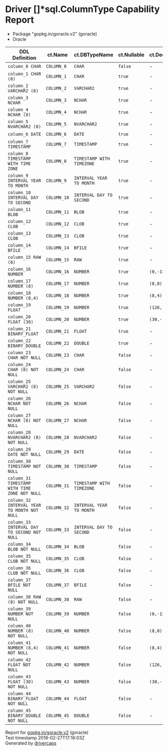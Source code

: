 
# Driver &#91;&#93;&#42;sql.ColumnType Capability Report

- Package "gopkg.in/goracle.v2" (goracle)
- Oracle

<table>
	<thead>
		<tr>
			<th>DDL Definition</th><th>ct.Name</th><th>ct.DBTypeName</th><th>ct.Nullable</th><th>ct.DecimalSize</th><th>ct.Length</th><th>ct.ScanType</th>
		</tr>
	</thead>
	<tbody>
		<tr>
			<td nowrap><code>column_0 CHAR</code></td>
			<td nowrap><code>COLUMN_0</code></td>
			<td nowrap><code>CHAR</code></td>
			<td nowrap><code>false</code></td>
			<td>-</td>
			<td nowrap><code>1</code></td>
			<td nowrap><code>string</code></td>
		</tr>
		<tr>
			<td nowrap><code>column_1 CHAR (8)</code></td>
			<td nowrap><code>COLUMN_1</code></td>
			<td nowrap><code>CHAR</code></td>
			<td nowrap><code>true</code></td>
			<td>-</td>
			<td nowrap><code>8</code></td>
			<td nowrap><code>string</code></td>
		</tr>
		<tr>
			<td nowrap><code>column_2 VARCHAR2 (8)</code></td>
			<td nowrap><code>COLUMN_2</code></td>
			<td nowrap><code>VARCHAR2</code></td>
			<td nowrap><code>true</code></td>
			<td>-</td>
			<td nowrap><code>8</code></td>
			<td nowrap><code>string</code></td>
		</tr>
		<tr>
			<td nowrap><code>column_3 NCHAR</code></td>
			<td nowrap><code>COLUMN_3</code></td>
			<td nowrap><code>NCHAR</code></td>
			<td nowrap><code>true</code></td>
			<td>-</td>
			<td nowrap><code>4</code></td>
			<td nowrap><code>string</code></td>
		</tr>
		<tr>
			<td nowrap><code>column_4 NCHAR (8)</code></td>
			<td nowrap><code>COLUMN_4</code></td>
			<td nowrap><code>NCHAR</code></td>
			<td nowrap><code>true</code></td>
			<td>-</td>
			<td nowrap><code>32</code></td>
			<td nowrap><code>string</code></td>
		</tr>
		<tr>
			<td nowrap><code>column_5 NVARCHAR2 (8)</code></td>
			<td nowrap><code>COLUMN_5</code></td>
			<td nowrap><code>NVARCHAR2</code></td>
			<td nowrap><code>true</code></td>
			<td>-</td>
			<td nowrap><code>32</code></td>
			<td nowrap><code>string</code></td>
		</tr>
		<tr>
			<td nowrap><code>column_6 DATE</code></td>
			<td nowrap><code>COLUMN_6</code></td>
			<td nowrap><code>DATE</code></td>
			<td nowrap><code>true</code></td>
			<td>-</td>
			<td>-</td>
			<td nowrap><code>time.Time</code></td>
		</tr>
		<tr>
			<td nowrap><code>column_7 TIMESTAMP</code></td>
			<td nowrap><code>COLUMN_7</code></td>
			<td nowrap><code>TIMESTAMP</code></td>
			<td nowrap><code>true</code></td>
			<td>-</td>
			<td>-</td>
			<td nowrap><code>time.Time</code></td>
		</tr>
		<tr>
			<td nowrap><code>column_8 TIMESTAMP WITH TIME ZONE</code></td>
			<td nowrap><code>COLUMN_8</code></td>
			<td nowrap><code>TIMESTAMP WITH TIMEZONE</code></td>
			<td nowrap><code>true</code></td>
			<td>-</td>
			<td>-</td>
			<td nowrap><code>time.Time</code></td>
		</tr>
		<tr>
			<td nowrap><code>column_9 INTERVAL YEAR TO MONTH</code></td>
			<td nowrap><code>COLUMN_9</code></td>
			<td nowrap><code>INTERVAL YEAR TO MONTH</code></td>
			<td nowrap><code>true</code></td>
			<td>-</td>
			<td>-</td>
			<td nowrap><code>string</code></td>
		</tr>
		<tr>
			<td nowrap><code>column_10 INTERVAL DAY TO SECOND</code></td>
			<td nowrap><code>COLUMN_10</code></td>
			<td nowrap><code>INTERVAL DAY TO SECOND</code></td>
			<td nowrap><code>true</code></td>
			<td>-</td>
			<td>-</td>
			<td nowrap><code>time.Duration</code></td>
		</tr>
		<tr>
			<td nowrap><code>column_11 BLOB</code></td>
			<td nowrap><code>COLUMN_11</code></td>
			<td nowrap><code>BLOB</code></td>
			<td nowrap><code>true</code></td>
			<td>-</td>
			<td nowrap><code>math.MaxInt64</code></td>
			<td nowrap><code>[]uint8</code></td>
		</tr>
		<tr>
			<td nowrap><code>column_12 CLOB</code></td>
			<td nowrap><code>COLUMN_12</code></td>
			<td nowrap><code>CLOB</code></td>
			<td nowrap><code>true</code></td>
			<td>-</td>
			<td nowrap><code>math.MaxInt64</code></td>
			<td nowrap><code>string</code></td>
		</tr>
		<tr>
			<td nowrap><code>column_13 CLOB</code></td>
			<td nowrap><code>COLUMN_13</code></td>
			<td nowrap><code>CLOB</code></td>
			<td nowrap><code>true</code></td>
			<td>-</td>
			<td nowrap><code>math.MaxInt64</code></td>
			<td nowrap><code>string</code></td>
		</tr>
		<tr>
			<td nowrap><code>column_14 BFILE</code></td>
			<td nowrap><code>COLUMN_14</code></td>
			<td nowrap><code>BFILE</code></td>
			<td nowrap><code>true</code></td>
			<td>-</td>
			<td nowrap><code>math.MaxInt64</code></td>
			<td nowrap><code>[]uint8</code></td>
		</tr>
		<tr>
			<td nowrap><code>column_15 RAW (8)</code></td>
			<td nowrap><code>COLUMN_15</code></td>
			<td nowrap><code>RAW</code></td>
			<td nowrap><code>true</code></td>
			<td>-</td>
			<td>-</td>
			<td nowrap><code>[]uint8</code></td>
		</tr>
		<tr>
			<td nowrap><code>column_16 NUMBER</code></td>
			<td nowrap><code>COLUMN_16</code></td>
			<td nowrap><code>NUMBER</code></td>
			<td nowrap><code>true</code></td>
			<td nowrap><code>(0,-127)</code></td>
			<td>-</td>
			<td nowrap><code>goracle.Number</code></td>
		</tr>
		<tr>
			<td nowrap><code>column_17 NUMBER (8)</code></td>
			<td nowrap><code>COLUMN_17</code></td>
			<td nowrap><code>NUMBER</code></td>
			<td nowrap><code>true</code></td>
			<td nowrap><code>(8,0)</code></td>
			<td>-</td>
			<td nowrap><code>int64</code></td>
		</tr>
		<tr>
			<td nowrap><code>column_18 NUMBER (8,4)</code></td>
			<td nowrap><code>COLUMN_18</code></td>
			<td nowrap><code>NUMBER</code></td>
			<td nowrap><code>true</code></td>
			<td nowrap><code>(8,4)</code></td>
			<td>-</td>
			<td nowrap><code>goracle.Number</code></td>
		</tr>
		<tr>
			<td nowrap><code>column_19 FLOAT</code></td>
			<td nowrap><code>COLUMN_19</code></td>
			<td nowrap><code>NUMBER</code></td>
			<td nowrap><code>true</code></td>
			<td nowrap><code>(126,-127)</code></td>
			<td>-</td>
			<td nowrap><code>goracle.Number</code></td>
		</tr>
		<tr>
			<td nowrap><code>column_20 FLOAT (30)</code></td>
			<td nowrap><code>COLUMN_20</code></td>
			<td nowrap><code>NUMBER</code></td>
			<td nowrap><code>true</code></td>
			<td nowrap><code>(30,-127)</code></td>
			<td>-</td>
			<td nowrap><code>goracle.Number</code></td>
		</tr>
		<tr>
			<td nowrap><code>column_21 BINARY_FLOAT</code></td>
			<td nowrap><code>COLUMN_21</code></td>
			<td nowrap><code>FLOAT</code></td>
			<td nowrap><code>true</code></td>
			<td>-</td>
			<td>-</td>
			<td nowrap><code>float32</code></td>
		</tr>
		<tr>
			<td nowrap><code>column_22 BINARY_DOUBLE</code></td>
			<td nowrap><code>COLUMN_22</code></td>
			<td nowrap><code>DOUBLE</code></td>
			<td nowrap><code>true</code></td>
			<td>-</td>
			<td>-</td>
			<td nowrap><code>float64</code></td>
		</tr>
		<tr>
			<td nowrap><code>column_23 CHAR NOT NULL</code></td>
			<td nowrap><code>COLUMN_23</code></td>
			<td nowrap><code>CHAR</code></td>
			<td nowrap><code>false</code></td>
			<td>-</td>
			<td nowrap><code>1</code></td>
			<td nowrap><code>string</code></td>
		</tr>
		<tr>
			<td nowrap><code>column_24 CHAR (8) NOT NULL</code></td>
			<td nowrap><code>COLUMN_24</code></td>
			<td nowrap><code>CHAR</code></td>
			<td nowrap><code>false</code></td>
			<td>-</td>
			<td nowrap><code>8</code></td>
			<td nowrap><code>string</code></td>
		</tr>
		<tr>
			<td nowrap><code>column_25 VARCHAR2 (8) NOT NULL</code></td>
			<td nowrap><code>COLUMN_25</code></td>
			<td nowrap><code>VARCHAR2</code></td>
			<td nowrap><code>false</code></td>
			<td>-</td>
			<td nowrap><code>8</code></td>
			<td nowrap><code>string</code></td>
		</tr>
		<tr>
			<td nowrap><code>column_26 NCHAR NOT NULL</code></td>
			<td nowrap><code>COLUMN_26</code></td>
			<td nowrap><code>NCHAR</code></td>
			<td nowrap><code>false</code></td>
			<td>-</td>
			<td nowrap><code>4</code></td>
			<td nowrap><code>string</code></td>
		</tr>
		<tr>
			<td nowrap><code>column_27 NCHAR (8) NOT NULL</code></td>
			<td nowrap><code>COLUMN_27</code></td>
			<td nowrap><code>NCHAR</code></td>
			<td nowrap><code>false</code></td>
			<td>-</td>
			<td nowrap><code>32</code></td>
			<td nowrap><code>string</code></td>
		</tr>
		<tr>
			<td nowrap><code>column_28 NVARCHAR2 (8) NOT NULL</code></td>
			<td nowrap><code>COLUMN_28</code></td>
			<td nowrap><code>NVARCHAR2</code></td>
			<td nowrap><code>false</code></td>
			<td>-</td>
			<td nowrap><code>32</code></td>
			<td nowrap><code>string</code></td>
		</tr>
		<tr>
			<td nowrap><code>column_29 DATE NOT NULL</code></td>
			<td nowrap><code>COLUMN_29</code></td>
			<td nowrap><code>DATE</code></td>
			<td nowrap><code>false</code></td>
			<td>-</td>
			<td>-</td>
			<td nowrap><code>time.Time</code></td>
		</tr>
		<tr>
			<td nowrap><code>column_30 TIMESTAMP NOT NULL</code></td>
			<td nowrap><code>COLUMN_30</code></td>
			<td nowrap><code>TIMESTAMP</code></td>
			<td nowrap><code>false</code></td>
			<td>-</td>
			<td>-</td>
			<td nowrap><code>time.Time</code></td>
		</tr>
		<tr>
			<td nowrap><code>column_31 TIMESTAMP WITH TIME ZONE NOT NULL</code></td>
			<td nowrap><code>COLUMN_31</code></td>
			<td nowrap><code>TIMESTAMP WITH TIMEZONE</code></td>
			<td nowrap><code>false</code></td>
			<td>-</td>
			<td>-</td>
			<td nowrap><code>time.Time</code></td>
		</tr>
		<tr>
			<td nowrap><code>column_32 INTERVAL YEAR TO MONTH NOT NULL</code></td>
			<td nowrap><code>COLUMN_32</code></td>
			<td nowrap><code>INTERVAL YEAR TO MONTH</code></td>
			<td nowrap><code>false</code></td>
			<td>-</td>
			<td>-</td>
			<td nowrap><code>string</code></td>
		</tr>
		<tr>
			<td nowrap><code>column_33 INTERVAL DAY TO SECOND NOT NULL</code></td>
			<td nowrap><code>COLUMN_33</code></td>
			<td nowrap><code>INTERVAL DAY TO SECOND</code></td>
			<td nowrap><code>false</code></td>
			<td>-</td>
			<td>-</td>
			<td nowrap><code>time.Duration</code></td>
		</tr>
		<tr>
			<td nowrap><code>column_34 BLOB NOT NULL</code></td>
			<td nowrap><code>COLUMN_34</code></td>
			<td nowrap><code>BLOB</code></td>
			<td nowrap><code>false</code></td>
			<td>-</td>
			<td nowrap><code>math.MaxInt64</code></td>
			<td nowrap><code>[]uint8</code></td>
		</tr>
		<tr>
			<td nowrap><code>column_35 CLOB NOT NULL</code></td>
			<td nowrap><code>COLUMN_35</code></td>
			<td nowrap><code>CLOB</code></td>
			<td nowrap><code>false</code></td>
			<td>-</td>
			<td nowrap><code>math.MaxInt64</code></td>
			<td nowrap><code>string</code></td>
		</tr>
		<tr>
			<td nowrap><code>column_36 CLOB NOT NULL</code></td>
			<td nowrap><code>COLUMN_36</code></td>
			<td nowrap><code>CLOB</code></td>
			<td nowrap><code>false</code></td>
			<td>-</td>
			<td nowrap><code>math.MaxInt64</code></td>
			<td nowrap><code>string</code></td>
		</tr>
		<tr>
			<td nowrap><code>column_37 BFILE NOT NULL</code></td>
			<td nowrap><code>COLUMN_37</code></td>
			<td nowrap><code>BFILE</code></td>
			<td nowrap><code>false</code></td>
			<td>-</td>
			<td nowrap><code>math.MaxInt64</code></td>
			<td nowrap><code>[]uint8</code></td>
		</tr>
		<tr>
			<td nowrap><code>column_38 RAW (8) NOT NULL</code></td>
			<td nowrap><code>COLUMN_38</code></td>
			<td nowrap><code>RAW</code></td>
			<td nowrap><code>false</code></td>
			<td>-</td>
			<td>-</td>
			<td nowrap><code>[]uint8</code></td>
		</tr>
		<tr>
			<td nowrap><code>column_39 NUMBER NOT NULL</code></td>
			<td nowrap><code>COLUMN_39</code></td>
			<td nowrap><code>NUMBER</code></td>
			<td nowrap><code>false</code></td>
			<td nowrap><code>(0,-127)</code></td>
			<td>-</td>
			<td nowrap><code>goracle.Number</code></td>
		</tr>
		<tr>
			<td nowrap><code>column_40 NUMBER (8) NOT NULL</code></td>
			<td nowrap><code>COLUMN_40</code></td>
			<td nowrap><code>NUMBER</code></td>
			<td nowrap><code>false</code></td>
			<td nowrap><code>(8,0)</code></td>
			<td>-</td>
			<td nowrap><code>int64</code></td>
		</tr>
		<tr>
			<td nowrap><code>column_41 NUMBER (8,4) NOT NULL</code></td>
			<td nowrap><code>COLUMN_41</code></td>
			<td nowrap><code>NUMBER</code></td>
			<td nowrap><code>false</code></td>
			<td nowrap><code>(8,4)</code></td>
			<td>-</td>
			<td nowrap><code>goracle.Number</code></td>
		</tr>
		<tr>
			<td nowrap><code>column_42 FLOAT NOT NULL</code></td>
			<td nowrap><code>COLUMN_42</code></td>
			<td nowrap><code>NUMBER</code></td>
			<td nowrap><code>false</code></td>
			<td nowrap><code>(126,-127)</code></td>
			<td>-</td>
			<td nowrap><code>goracle.Number</code></td>
		</tr>
		<tr>
			<td nowrap><code>column_43 FLOAT (30) NOT NULL</code></td>
			<td nowrap><code>COLUMN_43</code></td>
			<td nowrap><code>NUMBER</code></td>
			<td nowrap><code>false</code></td>
			<td nowrap><code>(30,-127)</code></td>
			<td>-</td>
			<td nowrap><code>goracle.Number</code></td>
		</tr>
		<tr>
			<td nowrap><code>column_44 BINARY_FLOAT NOT NULL</code></td>
			<td nowrap><code>COLUMN_44</code></td>
			<td nowrap><code>FLOAT</code></td>
			<td nowrap><code>false</code></td>
			<td>-</td>
			<td>-</td>
			<td nowrap><code>float32</code></td>
		</tr>
		<tr>
			<td nowrap><code>column_45 BINARY_DOUBLE NOT NULL</code></td>
			<td nowrap><code>COLUMN_45</code></td>
			<td nowrap><code>DOUBLE</code></td>
			<td nowrap><code>false</code></td>
			<td>-</td>
			<td>-</td>
			<td nowrap><code>float64</code></td>
		</tr>
	</tbody>
</table>

Report for [gopkg.in/goracle.v2](https://github.com/go-goracle/goracle) (goracle)<br/>
Test timestamp 2018-02-27T17:16:03Z<br/>
Generated by [drivercaps](https://github.com/jimsmart/drivercaps)

